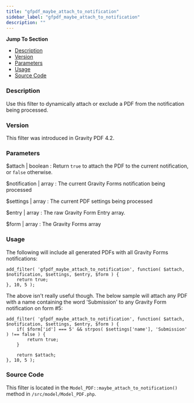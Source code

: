 ```yaml
---
title: "gfpdf_maybe_attach_to_notification"
sidebar_label: "gfpdf_maybe_attach_to_notification"
description: ""
---
```


**Jump To Section**

* [Description](#description)
* [Version](#version)
* [Parameters](#parameters)
* [Usage](#usage)
* [Source Code](#source-code)

### Description 

Use this filter to dynamically attach or exclude a PDF from the notification being processed.

### Version 

This filter was introduced in Gravity PDF 4.2.

### Parameters 

$attach | boolean
:    Return `true` to attach the PDF to the current notification, or `false` otherwise.

$notification | array
:    The current Gravity Forms notification being processed

$settings | array
:    The current PDF settings being processed

$entry | array
:    The raw Gravity Form Entry array.

$form | array
:    The Gravity Forms array

### Usage 

The following will include all generated PDFs with all Gravity Forms notifications:

```
add_filter( 'gfpdf_maybe_attach_to_notification', function( $attach, $notification, $settings, $entry, $form ) {
	return true;
}, 10, 5 );
```

The above isn't really useful though. The below sample will attach any PDF with a name containing the word 'Submission' to any Gravity Form notification on form #5:

```
add_filter( 'gfpdf_maybe_attach_to_notification', function( $attach, $notification, $settings, $entry, $form ) {
	if( $form['id'] === 5' && strpos( $settings['name'], 'Submission' ) !== false ) {
		return true;
	}

	return $attach;
}, 10, 5 );
```

### Source Code 

This filter is located in the `Model_PDF::maybe_attach_to_notification()` method in `/src/model/Model_PDF.php`.